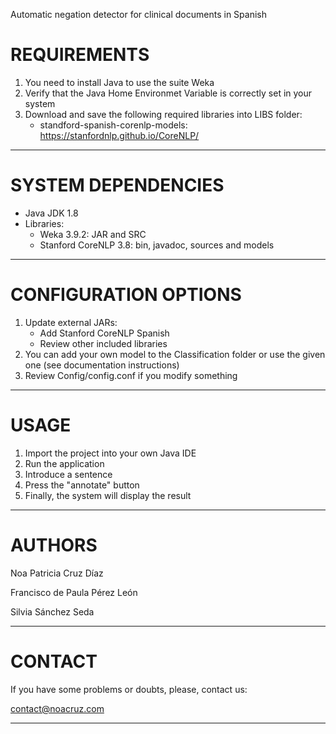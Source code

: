 Automatic negation detector for clinical documents in Spanish


# REQUIREMENTS #

1. You need to install Java to use the suite Weka
2. Verify that the Java Home Environmet Variable is correctly set in your system
3. Download and save the following required libraries into LIBS folder:
    - standford-spanish-corenlp-models: https://stanfordnlp.github.io/CoreNLP/
	
---------------------------------------------------------------------------

# SYSTEM DEPENDENCIES # 

- Java JDK 1.8
- Libraries: 
    - Weka 3.9.2: JAR and SRC
    - Stanford CoreNLP 3.8: bin, javadoc, sources and models
	
--------------------------------------------------------------------------------

# CONFIGURATION OPTIONS #

1. Update external JARs:
    - Add Stanford CoreNLP Spanish
    - Review other included libraries
2. You can add your own model to the Classification folder or use the given one (see documentation instructions)
3. Review Config/config.conf if you modify something

------------------------------------------------------------------------------------
   
# USAGE #

1. Import the project into your own Java IDE
2. Run the application
3. Introduce a sentence
4. Press the "annotate" button
5. Finally, the system will display the result

--------------------------------------------------------------------------------------------------------------------

# AUTHORS #

Noa Patricia Cruz Díaz

Francisco de Paula Pérez León

Silvia Sánchez Seda

--------------------------------------------------------------------------------------------------------------------

# CONTACT #

If you have some problems or doubts, please, contact us:

contact@noacruz.com

--------------------------------------------------------------------------------------------------------------------
